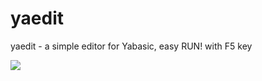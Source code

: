 # yaedit
yaedit - a simple editor for Yabasic, easy RUN! with F5 key


![](https://raw.githubusercontent.com/spartrekus/yaedit/master/yaedit.png)


